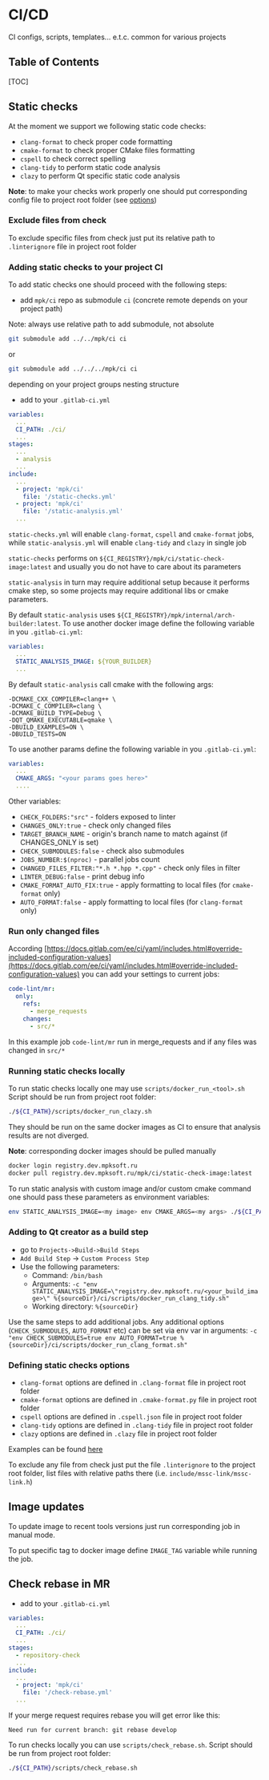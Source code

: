 # CI/CD

CI configs, scripts, templates... e.t.c. common for various projects

## Table of Contents

[TOC]

## Static checks

At the moment we support we following static code checks:
* `clang-format` to check proper code formatting
* `cmake-format` to check proper CMake files formatting
* `cspell` to check correct spelling
* `clang-tidy` to perform static code analysis
* `clazy` to perform Qt specific static code analysis

**Note**: to make your checks work properly one should  put corresponding config file to project root folder (see [options](#defining-static-checks-options))

### Exclude files from check

To exclude specific files from check just put its relative path to `.linterignore` file in project root folder

### Adding static checks to your project CI

To add static checks one should proceed with the following steps:

* add `mpk/ci` repo as submodule `ci` (concrete remote depends on your project path)

Note: always use relative path to add submodule, not absolute 

```sh
git submodule add ../../mpk/ci ci 
```
or

```sh
git submodule add ../../../mpk/ci ci 
```

depending on your project groups nesting structure

* add to your `.gitlab-ci.yml`

```yml
variables:
  ...
  CI_PATH: ./ci/
  ...
stages:
  ...
  - analysis
  ...
include:
  ...
  - project: 'mpk/ci'
    file: '/static-checks.yml'
  - project: 'mpk/ci'
    file: '/static-analysis.yml'
  ...
```

`static-checks.yml` will enable `clang-format`, `cspell` and `cmake-format` jobs, while `static-analysis.yml` will enable `clang-tidy` and `clazy` in single job

`static-checks` performs on `${CI_REGISTRY}/mpk/ci/static-check-image:latest` and usually you do not have to care about its parameters

`static-analysis` in turn may require additional setup because it performs cmake step, so some projects may require additional libs or cmake parameters. 

By default `static-analysis` uses `${CI_REGISTRY}/mpk/internal/arch-builder:latest`. To use another docker image define the following variable in you `.gitlab-ci.yml`:

```yml
variables:
  ...
  STATIC_ANALYSIS_IMAGE: ${YOUR_BUILDER}
  ...
```

By default `static-analysis` call cmake with the following args:

```
-DCMAKE_CXX_COMPILER=clang++ \
-DCMAKE_C_COMPILER=clang \
-DCMAKE_BUILD_TYPE=Debug \
-DQT_QMAKE_EXECUTABLE=qmake \
-DBUILD_EXAMPLES=ON \
-DBUILD_TESTS=ON 
```

To use another params define the following variable in you `.gitlab-ci.yml`:

```yml
variables:
  ...
  CMAKE_ARGS: "<your params goes here>"
  ....
```

Other variables:

* `CHECK_FOLDERS:"src"` - folders exposed to linter
* `CHANGES_ONLY:true` - check only changed files
* `TARGET_BRANCH_NAME` - origin's branch name to match against (if CHANGES_ONLY is set)
* `CHECK_SUBMODULES:false` - check also submodules
* `JOBS_NUMBER:$(nproc)` - parallel jobs count
* `CHANGED_FILES_FILTER:"*.h *.hpp *.cpp"` - check only files in filter
* `LINTER_DEBUG:false` - print debug info
* `CMAKE_FORMAT_AUTO_FIX:true` - apply formatting to local files (for `cmake-format` only) 
* `AUTO_FORMAT:false` - apply formatting to local files (for `clang-format` only) 
  
### Run only changed files

According [https://docs.gitlab.com/ee/ci/yaml/includes.html#override-included-configuration-values](https://docs.gitlab.com/ee/ci/yaml/includes.html#override-included-configuration-values)
you can add your settings to current jobs:

```yml
code-lint/mr:
  only:
    refs:
      - merge_requests
    changes:
      - src/*
```

In this example job `code-lint/mr` run in merge_requests and if any files was changed in `src/*`

### Running static checks locally

To run static checks locally one may use `scripts/docker_run_<tool>.sh` Script should be run from project root folder:

```sh
./${CI_PATH}/scripts/docker_run_clazy.sh
```

They should be run on the same docker images as CI to ensure that analysis results are not diverged.

**Note**: corresponding docker images should be pulled manually

```sh
docker login registry.dev.mpksoft.ru
docker pull registry.dev.mpksoft.ru/mpk/ci/static-check-image:latest
``` 

To run static analysis with custom image and/or custom cmake command one should pass these parameters as environment variables:

```sh
env STATIC_ANALYSIS_IMAGE=<my image> env CMAKE_ARGS=<my args> ./${CI_PATH}/scripts/docker_run_clang_tidy.sh
```

### Adding to Qt creator as a build step

* go to `Projects->Build->Build Steps`
* `Add Build Step` -> `Custom Process Step`
* Use the following parameters:
  * Command: `/bin/bash`
  * Arguments: `-c "env STATIC_ANALYSIS_IMAGE=\"registry.dev.mpksoft.ru/<your_build_image>\" %{sourceDir}/ci/scripts/docker_run_clang_tidy.sh"`
  * Working directory: `%{sourceDir}`

Use the same steps to add additional jobs. Any additional options (`CHECK_SUBMODULES`, `AUTO_FORMAT` etc) can be set via env var in arguments:
`-c "env CHECK_SUBMODULES=true env AUTO_FORMAT=true %{sourceDir}/ci/scripts/docker_run_clang_format.sh"`

### Defining static checks options

* `clang-format` options are defined in `.clang-format` file in project root folder
* `cmake-format` options are defined in `.cmake-format.py` file in project root folder
* `cspell` options are defined in `.cspell.json` file in project root folder
* `clang-tidy` options are defined in `.clang-tidy` file in project root folder
* `clazy` options are defined in `.clazy` file in project root folder

Examples can be found [here](configs)

To exclude any file from check just put the file `.linterignore` to the project root folder, list files with relative paths there (i.e. `include/mssc-link/mssc-link.h`)

## Image updates

To update image to recent tools versions just run corresponding job in manual mode. 

To put specific tag to docker image define `IMAGE_TAG` variable while running the job.

## Check rebase in MR

* add to your `.gitlab-ci.yml`

```yml
variables:
  ...
  CI_PATH: ./ci/
  ...
stages:
  - repository-check
  ...
include:
  ...
  - project: 'mpk/ci'
    file: '/check-rebase.yml'
  ...
```

If your merge request requires rebase you will get error like this: 

```
Need run for current branch: git rebase develop
```

To run checks locally you can use `scripts/check_rebase.sh`. Script should be run from project root folder:

```sh
./${CI_PATH}/scripts/check_rebase.sh
```
